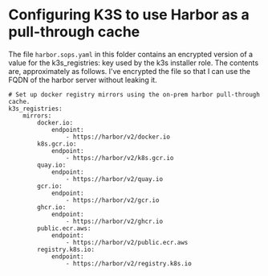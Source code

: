 Configuring K3S to use Harbor as a pull-through cache
=====================================================

The file `harbor.sops.yaml` in this folder contains an encrypted version of a
value for the k3s_registries: key used by the k3s installer role. The contents
are, approximately as follows. I've encrypted the file so that I can use the
FQDN of the harbor server without leaking it.


    # Set up docker registry mirrors using the on-prem harbor pull-through cache.
    k3s_registries:
        mirrors:
            docker.io:
                endpoint:
                    - https://harbor/v2/docker.io
            k8s.gcr.io:
                endpoint:
                    - https://harbor/v2/k8s.gcr.io
            quay.io:
                endpoint:
                    - https://harbor/v2/quay.io
            gcr.io:
                endpoint:
                    - https://harbor/v2/gcr.io
            ghcr.io:
                endpoint:
                    - https://harbor/v2/ghcr.io
            public.ecr.aws:
                endpoint:
                    - https://harbor/v2/public.ecr.aws
            registry.k8s.io:
                endpoint:
                    - https://harbor/v2/registry.k8s.io
